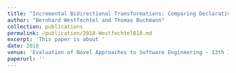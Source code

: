 ```yaml
---
title: "Incremental Bidirectional Transformations: Comparing Declarative and Procedural Approaches Using the Families to Persons Benchmark"
author: "Bernhard Westfechtel and Thomas Buchmann"
collection: publications
permalink: /publication/2018-WestfechtelB18.md
excerpt: 'This paper is about '
date: 2018
venue: 'Evaluation of Novel Approaches to Software Engineering - 13th International Conference, ENASE 2018, Funchal, Madeira, Portugal, March 23-24, 2018, Revised Selected Papers'
paperurl: ''
---
```

